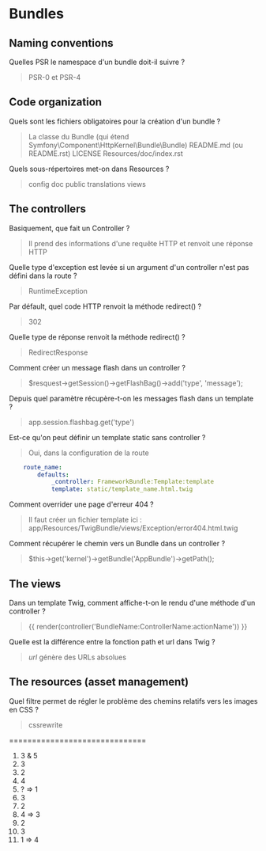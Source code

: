# Bundles

## Naming conventions
Quelles PSR le namespace d'un bundle doit-il suivre ?
> PSR-0 et PSR-4

## Code organization
Quels sont les fichiers obligatoires pour la création d'un bundle ?
> La classe du Bundle (qui étend Symfony\Component\HttpKernel\Bundle\Bundle)
> README.md (ou README.rst)
> LICENSE
> Resources/doc/index.rst

Quels sous-répertoires met-on dans Resources ?
> config
> doc
> public
> translations
> views

## The controllers
Basiquement, que fait un Controller ?
> Il prend des informations d'une requête HTTP et renvoit une réponse HTTP

Quelle type d'exception est levée si un argument d'un controller n'est pas défini dans la route ?
> RuntimeException

Par défault, quel code HTTP renvoit la méthode redirect() ?
> 302

Quelle type de réponse renvoit la méthode redirect() ?
> RedirectResponse

Comment créer un message flash dans un controller ?
> $resquest->getSession()->getFlashBag()->add('type', 'message');

Depuis quel paramètre récupère-t-on les messages flash dans un template ?
> app.session.flashbag.get('type')

Est-ce qu'on peut définir un template static sans controller ?
> Oui, dans la configuration de la route
```yml
    route_name:
        defaults:
            _controller: FrameworkBundle:Template:template
            template: static/template_name.html.twig
```

Comment overrider une page d'erreur 404 ?
> Il faut créer un fichier template ici : app/Resources/TwigBundle/views/Exception/error404.html.twig

Comment récupérer le chemin vers un Bundle dans un controller ?
> $this->get('kernel')->getBundle('AppBundle')->getPath();

## The views
Dans un template Twig, comment affiche-t-on le rendu d'une méthode d'un controller ?
> {{ render(controller('BundleName:ControllerName:actionName')) }}

Quelle est la différence entre la fonction path et url dans Twig ?
> *url* génère des URLs absolues

## The resources (asset management)
Quel filtre permet de régler le problème des chemins relatifs vers les images en CSS ?
> cssrewrite

==============================

1. 3 & 5
2. 3
3. 2
4. 4
5. ? => 1
6. 3
7. 2
8. 4 => 3
9. 2
10. 3
11. 1 => 4
